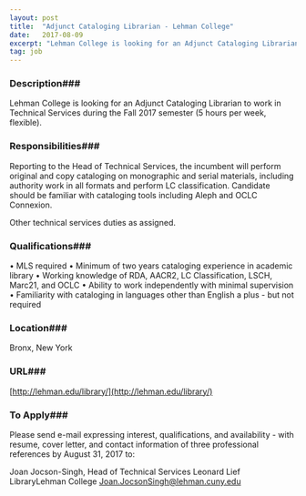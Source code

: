 ```yaml
---
layout: post
title:  "Adjunct Cataloging Librarian - Lehman College"
date:   2017-08-09
excerpt: "Lehman College is looking for an Adjunct Cataloging Librarian to work in Technical Services during the Fall 2017 semester (5 hours per week, flexible)."
tag: job
---
```


### Description###

Lehman College is looking for an Adjunct Cataloging Librarian to work in Technical Services during the Fall 2017 semester (5 hours per week, flexible).


### Responsibilities###

Reporting to the Head of Technical Services, the incumbent will perform original and copy cataloging on monographic and serial materials, including authority work in all formats and perform LC classification.  Candidate should be familiar with cataloging tools including Aleph and OCLC Connexion.

Other technical services duties as assigned.



### Qualifications###

•	MLS required
•	Minimum of two years cataloging experience in academic library
•	Working knowledge of RDA, AACR2, LC Classification, LSCH, Marc21, and OCLC
•	Ability to work independently with minimal supervision
•	Familiarity with cataloging in languages other than English a plus - but not required





### Location###

Bronx, New York


### URL###

[http://lehman.edu/library/](http://lehman.edu/library/)

### To Apply###

Please send e-mail expressing interest, qualifications, and availability - with resume, cover letter, and contact information of three professional references by August 31, 2017 to:
 
Joan Jocson-Singh, Head of Technical Services
Leonard Lief LibraryLehman College
Joan.JocsonSingh@lehman.cuny.edu






